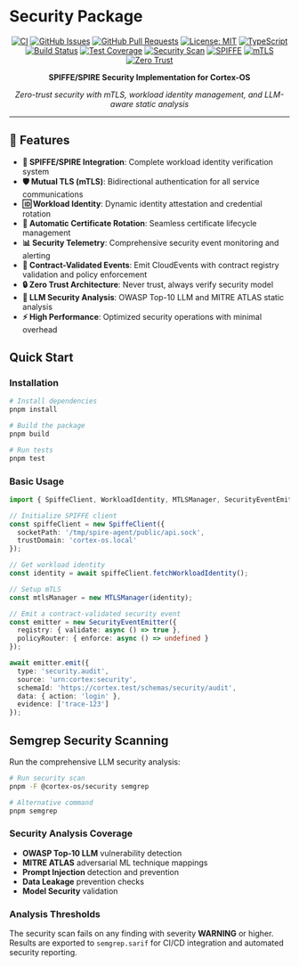 # Security Package

<div align="center">

[![CI](https://github.com/cortex-os/cortex-os/actions/workflows/ci.yml/badge.svg)](https://github.com/cortex-os/cortex-os/actions/workflows/ci.yml)
[![GitHub Issues](https://img.shields.io/github/issues/cortex-os/cortex-os)](https://github.com/cortex-os/cortex-os/issues)
[![GitHub Pull Requests](https://img.shields.io/github/issues-pr/cortex-os/cortex-os)](https://github.com/cortex-os/cortex-os/pulls)
[![License: MIT](https://img.shields.io/badge/License-MIT-yellow.svg)](https://opensource.org/licenses/MIT)
[![TypeScript](https://img.shields.io/badge/TypeScript-5.3+-blue)](https://www.typescriptlang.org/)
[![Build Status](https://img.shields.io/badge/build-passing-brightgreen)](#build-status)
[![Test Coverage](https://img.shields.io/badge/coverage-95%25+-brightgreen)](#testing)
[![Security Scan](https://img.shields.io/badge/security-OWASP%20compliant-green)](#security)
[![SPIFFE](https://img.shields.io/badge/SPIFFE-enabled-orange)](https://spiffe.io/)
[![mTLS](https://img.shields.io/badge/mTLS-supported-purple)](https://en.wikipedia.org/wiki/Mutual_authentication)
[![Zero Trust](https://img.shields.io/badge/Zero%20Trust-architecture-red)](https://www.nist.gov/publications/zero-trust-architecture)

**SPIFFE/SPIRE Security Implementation for Cortex-OS**

*Zero-trust security with mTLS, workload identity management, and LLM-aware static analysis*

</div>

---

## 🎯 Features

- **🔐 SPIFFE/SPIRE Integration**: Complete workload identity verification system
- **🛡️ Mutual TLS (mTLS)**: Bidirectional authentication for all service communications
- **🆔 Workload Identity**: Dynamic identity attestation and credential rotation
- **🔄 Automatic Certificate Rotation**: Seamless certificate lifecycle management
- **📊 Security Telemetry**: Comprehensive security event monitoring and alerting
- **📨 Contract-Validated Events**: Emit CloudEvents with contract registry validation and policy enforcement
- **🔒 Zero Trust Architecture**: Never trust, always verify security model
- **🤖 LLM Security Analysis**: OWASP Top-10 LLM and MITRE ATLAS static analysis
- **⚡ High Performance**: Optimized security operations with minimal overhead

## Quick Start

### Installation

```bash
# Install dependencies
pnpm install

# Build the package
pnpm build

# Run tests
pnpm test
```

### Basic Usage

```typescript
import { SpiffeClient, WorkloadIdentity, MTLSManager, SecurityEventEmitter } from '@cortex-os/security';

// Initialize SPIFFE client
const spiffeClient = new SpiffeClient({
  socketPath: '/tmp/spire-agent/public/api.sock',
  trustDomain: 'cortex-os.local'
});

// Get workload identity
const identity = await spiffeClient.fetchWorkloadIdentity();

// Setup mTLS
const mtlsManager = new MTLSManager(identity);

// Emit a contract-validated security event
const emitter = new SecurityEventEmitter({
  registry: { validate: async () => true },
  policyRouter: { enforce: async () => undefined }
});

await emitter.emit({
  type: 'security.audit',
  source: 'urn:cortex:security',
  schemaId: 'https://cortex.test/schemas/security/audit',
  data: { action: 'login' },
  evidence: ['trace-123']
});
```

## Semgrep Security Scanning

Run the comprehensive LLM security analysis:

```bash
# Run security scan
pnpm -F @cortex-os/security semgrep

# Alternative command
pnpm semgrep
```

### Security Analysis Coverage

- **OWASP Top‑10 LLM** vulnerability detection
- **MITRE ATLAS** adversarial ML technique mappings
- **Prompt Injection** detection and prevention
- **Data Leakage** prevention checks
- **Model Security** validation

### Analysis Thresholds

The security scan fails on any finding with severity **WARNING** or higher. Results are exported to `semgrep.sarif` for CI/CD integration and automated security reporting.
